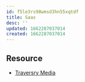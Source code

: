 ```yaml
---
id: f5le3rs98wmsd3hn55xqtdf
title: Saas
desc: ''
updated: 1662287037014
created: 1662287037014
---
```


## Resource
- [Traversry Media](https://www.youtube.com/watch?v=nu5mdN2JIwM)